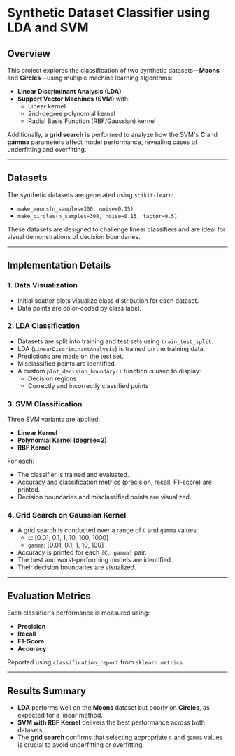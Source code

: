 # Synthetic Dataset Classifier using LDA and SVM

## Overview

This project explores the classification of two synthetic datasets—**Moons** and **Circles**—using multiple machine learning algorithms:

- **Linear Discriminant Analysis (LDA)**
- **Support Vector Machines (SVM)** with:
  - Linear kernel
  - 2nd-degree polynomial kernel
  - Radial Basis Function (RBF/Gaussian) kernel

Additionally, a **grid search** is performed to analyze how the SVM's **C** and **gamma** parameters affect model performance, revealing cases of underfitting and overfitting.

---

## Datasets

The synthetic datasets are generated using `scikit-learn`:

- `make_moons(n_samples=300, noise=0.15)`
- `make_circles(n_samples=300, noise=0.15, factor=0.5)`

These datasets are designed to challenge linear classifiers and are ideal for visual demonstrations of decision boundaries.

---

## Implementation Details

### 1. Data Visualization

- Initial scatter plots visualize class distribution for each dataset.
- Data points are color-coded by class label.

### 2. LDA Classification

- Datasets are split into training and test sets using `train_test_split`.
- LDA (`LinearDiscriminantAnalysis`) is trained on the training data.
- Predictions are made on the test set.
- Misclassified points are identified.
- A custom `plot_decision_boundary()` function is used to display:
  - Decision regions
  - Correctly and incorrectly classified points

### 3. SVM Classification

Three SVM variants are applied:

- **Linear Kernel**
- **Polynomial Kernel (degree=2)**
- **RBF Kernel**

For each:
- The classifier is trained and evaluated.
- Accuracy and classification metrics (precision, recall, F1-score) are printed.
- Decision boundaries and misclassified points are visualized.

### 4. Grid Search on Gaussian Kernel

- A grid search is conducted over a range of `C` and `gamma` values:
  - `C`: [0.01, 0.1, 1, 10, 100, 1000]
  - `gamma`: [0.01, 0.1, 1, 10, 100]
- Accuracy is printed for each `(C, gamma)` pair.
- The best and worst-performing models are identified.
- Their decision boundaries are visualized.

---

## Evaluation Metrics

Each classifier's performance is measured using:

- **Precision**
- **Recall**
- **F1-Score**
- **Accuracy**

Reported using `classification_report` from `sklearn.metrics`.

---

## Results Summary

- **LDA** performs well on the **Moons** dataset but poorly on **Circles**, as expected for a linear method.
- **SVM with RBF Kernel** delivers the best performance across both datasets.
- The **grid search** confirms that selecting appropriate `C` and `gamma` values is crucial to avoid underfitting or overfitting.
